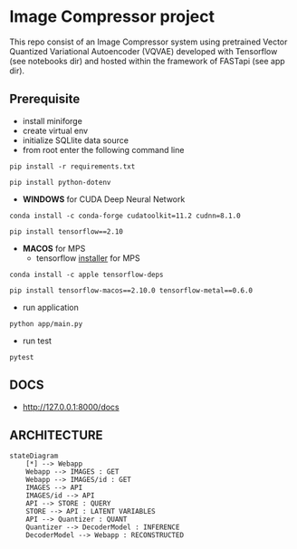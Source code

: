 # Image Compressor project
This repo consist of an Image Compressor system using pretrained Vector Quantized Variational Autoencoder (VQVAE) developed with Tensorflow (see notebooks dir) and hosted within the framework of FASTapi (see app dir).

## Prerequisite
- install miniforge
- create virtual env
- initialize SQLlite data source
- from root enter the following command line
```commandline
pip install -r requirements.txt
```
```commandline
pip install python-dotenv
```

- **WINDOWS** for CUDA Deep Neural Network
```commandline 
conda install -c conda-forge cudatoolkit=11.2 cudnn=8.1.0
```

```commandline 
pip install tensorflow==2.10
```

- **MACOS** for MPS
  - tensorflow [installer](https://developer.apple.com/metal/tensorflow-plugin/) for MPS
```commandline 
conda install -c apple tensorflow-deps
```

```commandline
pip install tensorflow-macos==2.10.0 tensorflow-metal==0.6.0
```

- run application
```commandline
python app/main.py
```
- run test
```commandline
pytest
```

## DOCS
- http://127.0.0.1:8000/docs

## ARCHITECTURE
```mermaid
stateDiagram
    [*] --> Webapp
    Webapp --> IMAGES : GET
    Webapp --> IMAGES/id : GET
    IMAGES --> API
    IMAGES/id --> API
    API --> STORE : QUERY
    STORE --> API : LATENT VARIABLES
    API --> Quantizer : QUANT
    Quantizer --> DecoderModel : INFERENCE
    DecoderModel --> Webapp : RECONSTRUCTED
```